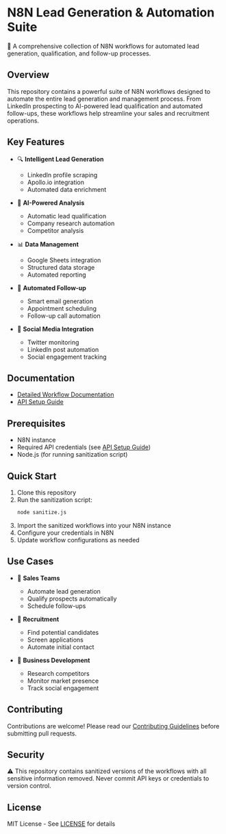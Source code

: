 # N8N Lead Generation & Automation Suite

🚀 A comprehensive collection of N8N workflows for automated lead generation, qualification, and follow-up processes.

## Overview

This repository contains a powerful suite of N8N workflows designed to automate the entire lead generation and management process. From LinkedIn prospecting to AI-powered lead qualification and automated follow-ups, these workflows help streamline your sales and recruitment operations.

## Key Features

- 🔍 **Intelligent Lead Generation**
  - LinkedIn profile scraping
  - Apollo.io integration
  - Automated data enrichment

- 🤖 **AI-Powered Analysis**
  - Automatic lead qualification
  - Company research automation
  - Competitor analysis

- 📊 **Data Management**
  - Google Sheets integration
  - Structured data storage
  - Automated reporting

- 📧 **Automated Follow-up**
  - Smart email generation
  - Appointment scheduling
  - Follow-up call automation

- 📱 **Social Media Integration**
  - Twitter monitoring
  - LinkedIn post automation
  - Social engagement tracking

## Documentation

- [Detailed Workflow Documentation](WORKFLOWS.md)
- [API Setup Guide](API_SETUP.md)

## Prerequisites

- N8N instance
- Required API credentials (see [API Setup Guide](API_SETUP.md))
- Node.js (for running sanitization script)

## Quick Start

1. Clone this repository
2. Run the sanitization script:
   ```bash
   node sanitize.js
   ```
3. Import the sanitized workflows into your N8N instance
4. Configure your credentials in N8N
5. Update workflow configurations as needed

## Use Cases

- 🎯 **Sales Teams**
  - Automate lead generation
  - Qualify prospects automatically
  - Schedule follow-ups

- 💼 **Recruitment**
  - Find potential candidates
  - Screen applications
  - Automate initial contact

- 🔄 **Business Development**
  - Research competitors
  - Monitor market presence
  - Track social engagement

## Contributing

Contributions are welcome! Please read our [Contributing Guidelines](CONTRIBUTING.md) before submitting pull requests.

## Security

⚠️ This repository contains sanitized versions of the workflows with all sensitive information removed. Never commit API keys or credentials to version control.

## License

MIT License - See [LICENSE](LICENSE) for details 